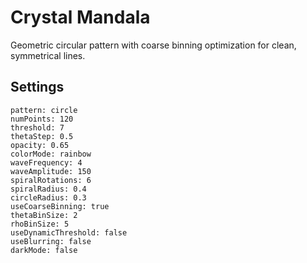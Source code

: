 # Crystal Mandala

Geometric circular pattern with coarse binning optimization for clean, symmetrical lines.

## Settings

```
pattern: circle
numPoints: 120
threshold: 7
thetaStep: 0.5
opacity: 0.65
colorMode: rainbow
waveFrequency: 4
waveAmplitude: 150
spiralRotations: 6
spiralRadius: 0.4
circleRadius: 0.3
useCoarseBinning: true
thetaBinSize: 2
rhoBinSize: 5
useDynamicThreshold: false
useBlurring: false
darkMode: false
```

